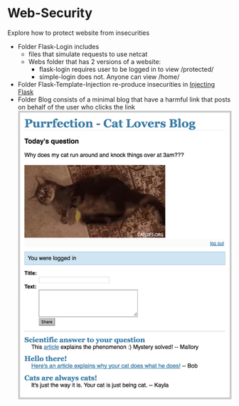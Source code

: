 # Web-Security
Explore how to protect website from insecurities
- Folder Flask-Login includes 
  - files that simulate requests to use netcat
  - Webs folder that has 2 versions of a website:
    - flask-login requires user to be logged in to view /protected/<usename>
    - simple-login does not. Anyone can view /home/<name>
- Folder Flask-Template-Injection re-produce insecurities in [Injecting Flask](https://nvisium.com/blog/2015/12/07/injecting-flask/)
- Folder Blog consists of a minimal blog that have a harmful link that posts on behalf of the user who clicks the link
![alt](https://raw.githubusercontent.com/KaylaNguyen/Web-Security/1cfe457f4b3c40b99b8d8e08840c5869982ac92c/Blog/ScreenShot.png)
